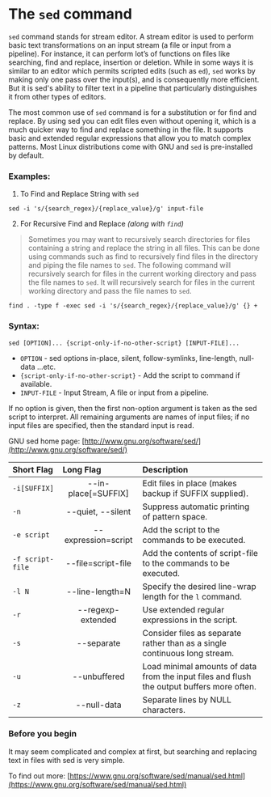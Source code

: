 # The `sed` command

`sed` command stands for stream editor. A stream editor is used to perform basic text transformations on an input stream (a file or input from a pipeline). For instance, it can perform lot’s of functions on files like searching, find and replace, insertion or deletion. While in some ways it is similar to an editor which permits scripted edits (such as `ed`), `sed` works by making only one pass over the input(s), and is consequently more efficient. But it is sed's ability to filter text in a pipeline that particularly distinguishes it from other types of editors.

The most common use of `sed` command is for a substitution or for find and replace. By using sed you can edit files even without opening it, which is a much quicker way to find and replace something in the file. It supports basic and extended regular expressions that allow you to match complex patterns. Most Linux distributions come with GNU and `sed` is pre-installed by default. 

### Examples:

1. To Find and Replace String with `sed`
```
sed -i 's/{search_regex}/{replace_value}/g' input-file
```

2. For Recursive Find and Replace *(along with `find`)*

> Sometimes you may want to recursively search directories for files containing a string and replace the string in all files. This can be done using commands such as find to recursively find files in the directory and piping the file names to `sed`.
The following command will recursively search for files in the current working directory and pass the file names to `sed`. It will recursively search for files in the current working directory and pass the file names to `sed`.

```
find . -type f -exec sed -i 's/{search_regex}/{replace_value}/g' {} +
```

### Syntax:

```
sed [OPTION]... {script-only-if-no-other-script} [INPUT-FILE]... 
```

- `OPTION` - sed options in-place, silent, follow-symlinks, line-length, null-data ...etc.
- `{script-only-if-no-other-script}` - Add the script to command if available.
- `INPUT-FILE` - Input Stream, A file or input from a pipeline.

If no option is given, then the first non-option argument is taken as the sed script to interpret. All remaining arguments are names of input files; if no input files are specified, then the standard input is read.

GNU sed home page: [http://www.gnu.org/software/sed/](http://www.gnu.org/software/sed/)

|**Short Flag**   |**Long Flag**   |**Description**   |
|:---|:---|:---|
|`-i[SUFFIX]`|<center>--in-place[=SUFFIX]</center>|Edit files in place (makes backup if SUFFIX supplied).|
|`-n`|<center>--quiet, --silent</center>|Suppress automatic printing of pattern space.|
|`-e script`|<center>--expression=script</center>|Add the script to the commands to be executed.|
|`-f script-file`|<center>--file=script-file</center>|Add the contents of script-file to the commands to be executed.|
|`-l N`|<center>--line-length=N</center>|Specify the desired line-wrap length for the `l` command.|
|`-r`|<center>--regexp-extended</center>|Use extended regular expressions in the script.|
|`-s`|<center>--separate</center>|Consider files as separate rather than as a single continuous long stream.|
|`-u`|<center>--unbuffered</center>|Load minimal amounts of data from the input files and flush the output buffers more often.|
|`-z`|<center>--null-data</center>|Separate lines by NULL characters.|

### Before you begin

It may seem complicated and complex at first, but searching and replacing text in files with sed is very simple.

To find out more: [https://www.gnu.org/software/sed/manual/sed.html](https://www.gnu.org/software/sed/manual/sed.html)